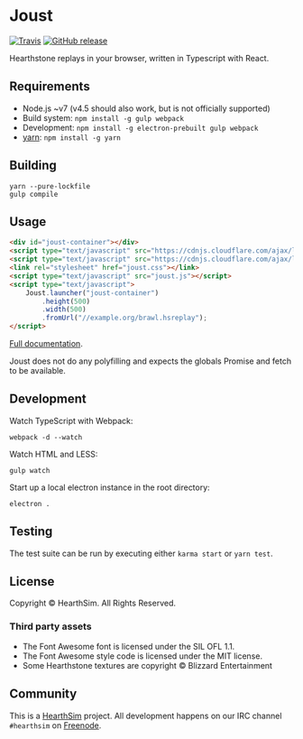 # Joust
[![Travis](https://img.shields.io/travis/HearthSim/Joust/master.svg)](https://travis-ci.org/HearthSim/Joust)
[![GitHub release](https://img.shields.io/github/release/HearthSim/Joust.svg)](https://github.com/HearthSim/Joust/releases)

Hearthstone replays in your browser, written in Typescript with React.


## Requirements

- Node.js ~v7 (v4.5 should also work, but is not officially supported)
- Build system: `npm install -g gulp webpack`
- Development: `npm install -g electron-prebuilt gulp webpack`
- [yarn](https://yarnpkg.com/): `npm install -g yarn`


## Building

```
yarn --pure-lockfile
gulp compile
```


## Usage

```html
<div id="joust-container"></div>
<script type="text/javascript" src="https://cdnjs.cloudflare.com/ajax/libs/react/15.4.0/react.min.js"></script>
<script type="text/javascript" src="https://cdnjs.cloudflare.com/ajax/libs/react/15.4.0/react-dom.min.js"></script>
<link rel="stylesheet" href="joust.css"></link>
<script type="text/javascript" src="joust.js"></script>
<script type="text/javascript">
	Joust.launcher("joust-container")
		.height(500)
		.width(500)
		.fromUrl("//example.org/brawl.hsreplay");
</script>
```

[Full documentation](https://github.com/HearthSim/Joust/wiki/Embedding).

Joust does not do any polyfilling and expects the globals Promise and fetch to be available.

## Development

Watch TypeScript with Webpack:

```
webpack -d --watch
```

Watch HTML and LESS:

```
gulp watch
```

Start up a local electron instance in the root directory:

```
electron .
```

## Testing
The test suite can be run by executing either `karma start` or `yarn test`.

## License

Copyright © HearthSim. All Rights Reserved.

### Third party assets

- The Font Awesome font is licensed under the SIL OFL 1.1.
- The Font Awesome style code is licensed under the MIT license.
- Some Hearthstone textures are copyright © Blizzard Entertainment


## Community

This is a [HearthSim](https://hearthsim.info) project. All development
happens on our IRC channel `#hearthsim` on [Freenode](https://freenode.net).
